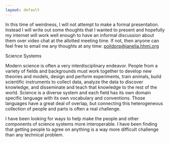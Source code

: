 ```yaml
---
layout: default
---
```


In this time of weirdness, I will not attempt to make a formal presentation.
Instead I will write out some thoughts that I wanted to present and hopefully my
internet will work well enough to have an informal discussion about them over
video chat at the allotted meeting time. If not, then anyone can feel free to
email me any thoughts at any time: polidorp@janelia.hhmi.org

Science Systems

Modern science is often a very interdisciplinary endeavor. People from a variety
of fields and backgrounds must work together to develop new theories and models,
design and perform experiments, train animals, build scientific instruments to
collect data, analyze the data to discover knowledge, and disseminate and teach
that knowledge to the rest of the world. Science is a diverse system and each
field has its own domain specific language with its own vocabulary and
conventions. Those languages have a great deal of overlap, but connecting this
heterogeneous collection of people and parts is often a real challenge.

I have been looking for ways to help make the people and other components of
science systems more interoperable. I have been finding that getting people to
agree on anything is a way more difficult challenge than any technical problem.
